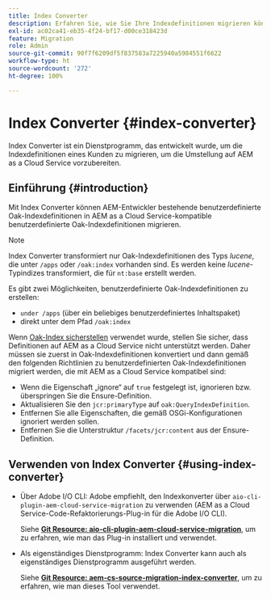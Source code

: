 ```yaml
---
title: Index Converter
description: Erfahren Sie, wie Sie Ihre Indexdefinitionen migrieren können, um die Umstellung auf AEM as a Cloud Service vorzubereiten.
exl-id: ac02ca41-eb35-4f24-bf17-d00ce318423d
feature: Migration
role: Admin
source-git-commit: 90f7f6209df5f837583a7225940a5984551f6622
workflow-type: ht
source-wordcount: '272'
ht-degree: 100%

---
```


# Index Converter {#index-converter}

Index Converter ist ein Dienstprogramm, das entwickelt wurde, um die Indexdefinitionen eines Kunden zu migrieren, um die Umstellung auf AEM as a Cloud Service vorzubereiten.

## Einführung {#introduction}

Mit Index Converter können AEM-Entwickler bestehende benutzerdefinierte Oak-Indexdefinitionen in AEM as a Cloud Service-kompatible benutzerdefinierte Oak-Indexdefinitionen migrieren.

>[!NOTE]
>Index Converter transformiert nur Oak-Indexdefinitionen des Typs *lucene*, die unter `/apps` oder `/oak:index` vorhanden sind. Es werden keine *lucene*-Typindizes transformiert, die für `nt:base` erstellt werden.

Es gibt zwei Möglichkeiten, benutzerdefinierte Oak-Indexdefinitionen zu erstellen:

* `under /apps` (über ein beliebiges benutzerdefiniertes Inhaltspaket)
* direkt unter dem Pfad `/oak:index`

Wenn [Oak-Index sicherstellen](https://adobe-consulting-services.github.io/acs-aem-commons/features/ensure-oak-index/index.html) verwendet wurde, stellen Sie sicher, dass Definitionen auf AEM as a Cloud Service nicht unterstützt werden. Daher müssen sie zuerst in Oak-Indexdefinitionen konvertiert und dann gemäß den folgenden Richtlinien zu benutzerdefinierten Oak-Indexdefinitionen migriert werden, die mit AEM as a Cloud Service kompatibel sind:

* Wenn die Eigenschaft „ignore“ auf `true` festgelegt ist, ignorieren bzw. überspringen Sie die Ensure-Definition.
* Aktualisieren Sie den `jcr:primaryType` auf `oak:QueryIndexDefinition`.
* Entfernen Sie alle Eigenschaften, die gemäß OSGi-Konfigurationen ignoriert werden sollen.
* Entfernen Sie die Unterstruktur `/facets/jcr:content` aus der Ensure-Definition.

## Verwenden von Index Converter {#using-index-converter}

* Über Adobe I/O CLI: Adobe empfiehlt, den Indexkonverter über `aio-cli-plugin-aem-cloud-service-migration` zu verwenden (AEM as a Cloud Service-Code-Refaktorierungs-Plug-in für die Adobe I/O CLI).

  Siehe **[Git Resource: aio-cli-plugin-aem-cloud-service-migration](https://github.com/adobe/aio-cli-plugin-aem-cloud-service-migration#introduction)**, um zu erfahren, wie man das Plug-in installiert und verwendet.

* Als eigenständiges Dienstprogramm: Index Converter kann auch als eigenständiges Dienstprogramm ausgeführt werden.

  Siehe **[Git Resource: aem-cs-source-migration-index-converter](https://github.com/adobe/aem-cloud-service-source-migration/tree/master/packages/index-converter)**, um zu erfahren, wie man dieses Tool verwendet.
